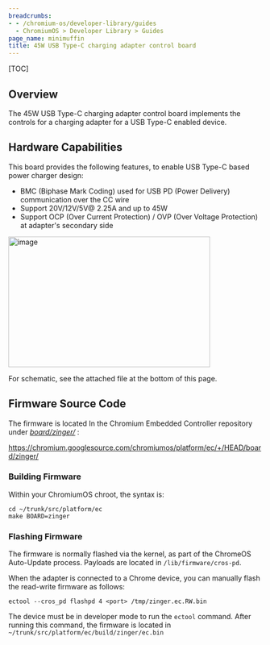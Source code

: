 ```yaml
---
breadcrumbs:
- - /chromium-os/developer-library/guides
  - ChromiumOS > Developer Library > Guides
page_name: minimuffin
title: 45W USB Type-C charging adapter control board
---
```


[TOC]

## Overview

The 45W USB Type-C charging adapter control board implements the controls for a
charging adapter for a USB Type-C enabled device.

## Hardware Capabilities

This board provides the following features, to enable USB Type-C based power
charger design:

*   BMC (Biphase Mark Coding) used for USB PD (Power Delivery)
            communication over the CC wire
*   Support 20V/12V/5V@ 2.25A and up to 45W
*   Support OCP (Over Current Protection) / OVP (Over Voltage
            Protection) at adapter's secondary side

<img alt="image" src="45W%20Type-C%20Adapter%20Control%20Board%20150710.gif"
height=259 width=400>

For schematic, see the attached file at the bottom of this page.

## Firmware Source Code

The firmware is located In the Chromium Embedded Controller repository under
*[board/zinger/](https://chromium.googlesource.com/chromiumos/platform/ec/+/HEAD/board/zinger/)*
:

<https://chromium.googlesource.com/chromiumos/platform/ec/+/HEAD/board/zinger/>

### Building Firmware

Within your ChromiumOS chroot, the syntax is:

```none
cd ~/trunk/src/platform/ec
make BOARD=zinger
```

### Flashing Firmware

The firmware is normally flashed via the kernel, as part of the ChromeOS
Auto-Update process. Payloads are located in `/lib/firmware/cros-pd`.

When the adapter is connected to a Chrome device, you can manually flash the
read-write firmware as follows:

```none
ectool --cros_pd flashpd 4 <port> /tmp/zinger.ec.RW.bin
```

The device must be in developer mode to run the `ectool` command. After running
this command, the firmware is located in
`~/trunk/src/platform/ec/build/zinger/ec.bin`
